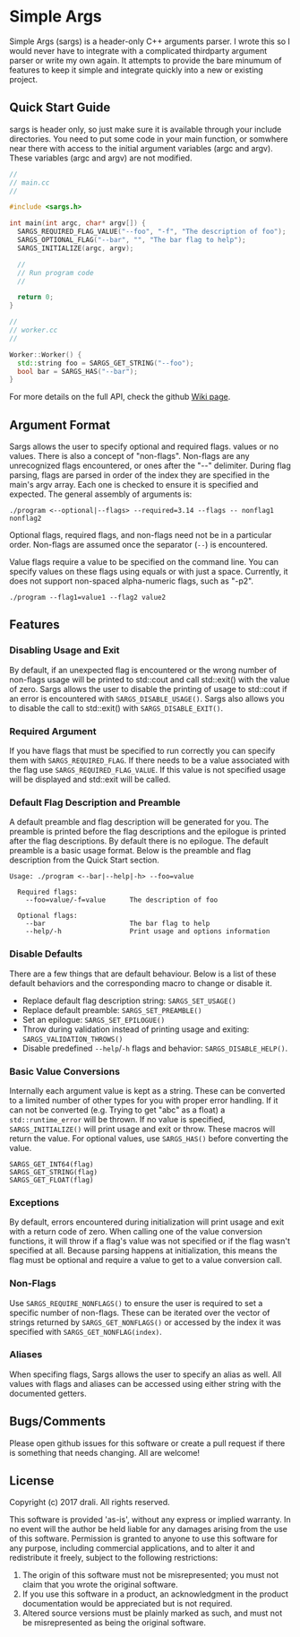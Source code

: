 # Simple Args

Simple Args (sargs) is a header-only C++ arguments parser. I wrote this so I would never have to integrate with a complicated thirdparty argument parser or write my own again. It attempts to provide the bare minumum of features to keep it simple and integrate quickly into a new or existing project.

## Quick Start Guide

sargs is header only, so just make sure it is available through your include directories. You need to put some code in your main function, or somwhere near there with access to the initial argument variables (argc and argv). These variables (argc and argv) are not modified.

```cpp
//
// main.cc
//

#include <sargs.h>

int main(int argc, char* argv[]) {
  SARGS_REQUIRED_FLAG_VALUE("--foo", "-f", "The description of foo");
  SARGS_OPTIONAL_FLAG("--bar", "", "The bar flag to help");
  SARGS_INITIALIZE(argc, argv);

  //
  // Run program code
  //

  return 0;
}
```

```cpp
//
// worker.cc
//

Worker::Worker() {
  std::string foo = SARGS_GET_STRING("--foo");
  bool bar = SARGS_HAS("--bar");
}
```

For more details on the full API, check the github [Wiki page](https://github.com/drali/sargs/wiki/API-Documentation).

## Argument Format

Sargs allows the user to specify optional and required flags.  values or no values. There is also a concept of "non-flags". Non-flags are any unrecognized flags encountered, or ones after the "--" delimiter. During flag parsing, flags are parsed in order of the index they are specified in the main's argv array. Each one is checked to ensure it is specified and expected. The general assembly of arguments is:

```./program <--optional|--flags> --required=3.14 --flags -- nonflag1 nonflag2```

Optional flags, required flags, and non-flags need not be in a particular order. Non-flags are assumed once the separator (```--```) is encountered.

Value flags require a value to be specified on the command line. You can specify values on these flags using equals or with just a space. Currently, it does not support non-spaced alpha-numeric flags, such as "-p2".

```./program --flag1=value1 --flag2 value2``` 

## Features

### Disabling Usage and Exit

By default, if an unexpected flag is encountered or the wrong number of non-flags usage will be printed to std::cout and call std::exit() with the value of zero. Sargs allows the user to disable the printing of usage to std::cout if an error is encountered with ```SARGS_DISABLE_USAGE()```. Sargs also allows you to disable the call to std::exit() with ```SARGS_DISABLE_EXIT()```.

### Required Argument

If you have flags that must be specified to run correctly you can specify them with ```SARGS_REQUIRED_FLAG```. If there needs to be a value associated with the flag use ```SARGS_REQUIRED_FLAG_VALUE```. If this value is not specified usage will be displayed and std::exit will be called.

### Default Flag Description and Preamble

A default preamble and flag description will be generated for you. The preamble is printed before the flag descriptions and the epilogue is printed after the flag descriptions. By default there is no epilogue. The default preamble is a basic usage format. Below is the preamble and flag description from the Quick Start section.

```
Usage: ./program <--bar|--help|-h> --foo=value

  Required flags:
    --foo=value/-f=value      The description of foo

  Optional flags:
    --bar                     The bar flag to help
    --help/-h                 Print usage and options information
```

### Disable Defaults

There are a few things that are default behaviour. Below is a list of these default behaviors and the corresponding macro to change or disable it.

- Replace default flag description string: ```SARGS_SET_USAGE()```
- Replace default preamble: ```SARGS_SET_PREAMBLE()```
- Set an epilogue: ```SARGS_SET_EPILOGUE()```
- Throw during validation instead of printing usage and exiting: ```SARGS_VALIDATION_THROWS()```
- Disable predefined ```--help```/```-h``` flags and behavior: ```SARGS_DISABLE_HELP()```.

### Basic Value Conversions

Internally each argument value is kept as a string. These can be converted to a limited number of other types for you with proper error handling. If it can not be converted (e.g. Trying to get "abc" as a float) a ```std::runtime_error``` will be thrown. If no value is specified, ```SARGS_INITIALIZE()``` will print usage and exit or throw. These macros will return the value. For optional values, use ```SARGS_HAS()``` before converting the value.

```
SARGS_GET_INT64(flag)
SARGS_GET_STRING(flag)
SARGS_GET_FLOAT(flag)
```
### Exceptions

By default, errors encountered during initialization will print usage and exit with a return code of zero. When calling one of the value conversion functions, it will throw if a flag's value was not specified or if the flag wasn't specified at all. Because parsing happens at initialization, this means the flag must be optional and require a value to get to a value conversion call.

### Non-Flags

Use ```SARGS_REQUIRE_NONFLAGS()``` to ensure the user is required to set a specific number of non-flags. These can be iterated over the vector of strings returned by ```SARGS_GET_NONFLAGS()``` or accessed by the index it was specified with ```SARGS_GET_NONFLAG(index)```.

### Aliases

When specifing flags, Sargs allows the user to specify an alias as well. All values with flags and aliases can be accessed using either string with the documented getters.

## Bugs/Comments

Please open github issues for this software or create a pull request if there is something that needs changing. All are welcome!

## License

Copyright (c) 2017 drali. All rights reserved.

This software is provided 'as-is', without any express or implied warranty.
In no event will the author be held liable for any damages arising from the use of this software.
Permission is granted to anyone to use this software for any purpose, including commercial
applications, and to alter it and redistribute it freely, subject to the following restrictions:

 1. The origin of this software must not be misrepresented; you must not claim that you wrote the original software.
 2. If you use this software in a product, an acknowledgment in the product documentation would be appreciated but is not required.
 3. Altered source versions must be plainly marked as such, and must not be misrepresented as being the original software.
